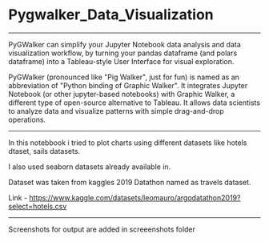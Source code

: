 # Pygwalker_Data_Visualization

---
PyGWalker can simplify your Jupyter Notebook data analysis and data visualization workflow, by turning your pandas dataframe (and polars dataframe) into a Tableau-style User Interface for visual exploration.

PyGWalker (pronounced like "Pig Walker", just for fun) is named as an abbreviation of "Python binding of Graphic Walker". It integrates Jupyter Notebook (or other jupyter-based notebooks) with Graphic Walker, a different type of open-source alternative to Tableau. It allows data scientists to analyze data and visualize patterns with simple drag-and-drop operations.

---

In this notebbook i tried to plot charts using different datasets like hotels dtaset, sails datasets.

I also used seaborn datasets already available in.

Dataset was taken from kaggles 2019 Datathon named as travels dataset.


Link -  https://www.kaggle.com/datasets/leomauro/argodatathon2019?select=hotels.csv

---

Screenshots for output are added in screeenshots folder
